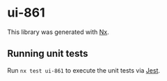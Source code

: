 # ui-861

This library was generated with [Nx](https://nx.dev).

## Running unit tests

Run `nx test ui-861` to execute the unit tests via [Jest](https://jestjs.io).
